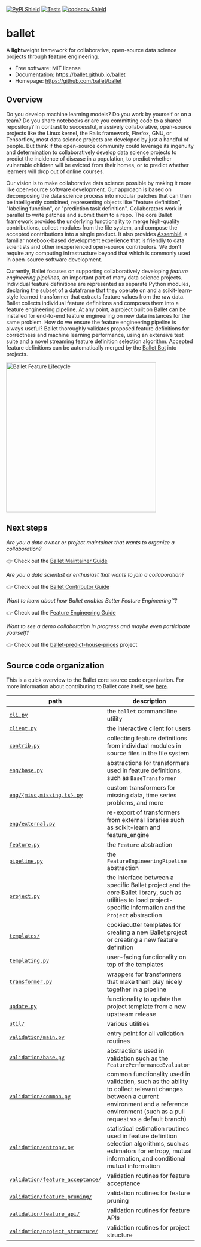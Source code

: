 [![PyPI Shield](https://img.shields.io/pypi/v/ballet.svg)](https://pypi.org/project/ballet)
[![Tests](https://github.com/ballet/ballet/workflows/Tests/badge.svg)](https://github.com/ballet/ballet/actions?query=workflow%3A%22Tests%22)
[![codecov Shield](https://codecov.io/gh/ballet/ballet/branch/master/graph/badge.svg)](https://codecov.io/gh/ballet/ballet)


# ballet

A **light**weight framework for collaborative, open-source data science
projects through **feat**ure engineering.

- Free software: MIT license
- Documentation: https://ballet.github.io/ballet
- Homepage: https://github.com/ballet/ballet

## Overview

Do you develop machine learning models? Do you work by yourself or on a team?
Do you share notebooks or are you committing code to a shared repository? In
contrast to successful, massively collaborative, open-source projects like
the Linux kernel, the Rails framework, Firefox, GNU, or Tensorflow, most
data science projects are developed by just a handful of people. But think if
the open-source community could leverage its ingenuity and determination to
collaboratively develop data science projects to predict the incidence of
disease in a population, to predict whether vulnerable children will be evicted
from their homes, or to predict whether learners will drop out of online
courses.

Our vision is to make collaborative data science possible by making it more
like open-source software development. Our approach is based on decomposing the
data science process into modular patches
that can then be intelligently combined, representing objects like "feature definition",
"labeling function", or "prediction task definition". Collaborators work in
parallel to write patches and submit them to a repo. The core Ballet framework
provides the underlying functionality to merge high-quality contributions,
collect modules from the file system, and compose the accepted contributions
into a single product. It also provides [Assemblé](https://github.com/ballet/ballet-assemble), a familiar notebook-based development
experience that is friendly to data scientists and other inexperienced
open-source contributors. We don't require any computing infrastructure beyond
that which is commonly used in open-source software development.

Currently, Ballet focuses on supporting collaboratively developing
*feature engineering pipelines*, an important part of many data science
projects. Individual feature definitions are represented as separate Python modules,
declaring the subset of a dataframe that they operate on and a
scikit-learn-style learned transformer that extracts feature values from the
raw data. Ballet collects individual feature definitions and composes them into a
feature engineering pipeline. At any point, a project built on Ballet can be
installed for end-to-end feature engineering on new data instances for the
same problem. How do we ensure the feature engineering pipeline is always
useful? Ballet thoroughly validates proposed feature definitions for correctness and
machine learning performance, using an extensive test suite and a novel
streaming feature definition selection algorithm. Accepted feature definitions can be
automatically merged by the [Ballet Bot](https://github.com/ballet/ballet-bot) into projects.

<img src="./docs/_static/feature_lifecycle.png" alt="Ballet Feature Lifecycle" width="400" />

## Next steps

*Are you a data owner or project maintainer that wants to organize a
collaboration?*

👉 Check out the [Ballet Maintainer Guide](https://ballet.github.io/ballet/maintainer_guide.html)

*Are you a data scientist or enthusiast that wants to join a collaboration?*

👉 Check out the [Ballet Contributor Guide](https://ballet.github.io/ballet/contributor_guide.html)

*Want to learn about how Ballet enables Better Feature Engineering™️?*

👉 Check out the [Feature Engineering Guide](https://ballet.github.io/ballet/feature_engineering_guide.html)

*Want to see a demo collaboration in progress and maybe even participate yourself?*

👉 Check out the [ballet-predict-house-prices](https://github.com/HDI-Project/ballet-predict-house-prices) project

## Source code organization

This is a quick overview to the Ballet core source code organization. For more information about contributing to Ballet core itself, see [here](https://ballet.github.io/ballet/contributing.html).

| path | description |
| ---- | ----------- |
| [`cli.py`](ballet/cli.py) | the `ballet` command line utility |
| [`client.py`](ballet/client.py) | the interactive client for users |
| [`contrib.py`](ballet/contrib.py) | collecting feature definitions from individual modules in source files in the file system |
| [`eng/base.py`](ballet/eng/base.py) | abstractions for transformers used in feature definitions, such as `BaseTransformer` |
| [`eng/{misc,missing,ts}.py`](ballet/eng/) | custom transformers for missing data, time series problems, and more |
| [`eng/external.py`](ballet/eng/external.py) | re-export of transformers from external libraries such as scikit-learn and feature_engine |
| [`feature.py`](ballet/feature.py) | the `Feature` abstraction |
| [`pipeline.py`](ballet/pipeline.py) | the `FeatureEngineeringPipeline` abstraction |
| [`project.py`](ballet/project.py) | the interface between a specific Ballet project and the core Ballet library, such as utilities to load project-specific information and the `Project` abstraction |
| [`templates/`](ballet/templates/) | cookiecutter templates for creating a new Ballet project or creating a new feature definition |
| [`templating.py`](ballet/templating.py) | user-facing functionality on top of the templates |
| [`transformer.py`](ballet/transformer.py) | wrappers for transformers that make them play nicely together in a pipeline |
| [`update.py`](ballet/update.py) | functionality to update the project template from a new upstream release |
| [`util/`](ballet/util/) | various utilities |
| [`validation/main.py`](ballet/validation/main.py) | entry point for all validation routines |
| [`validation/base.py`](ballet/validation/base.py) | abstractions used in validation such as the `FeaturePerformanceEvaluator` |
| [`validation/common.py`](ballet/validation/common.py) | common functionality used in validation, such as the ability to collect relevant changes between a current environment and a reference environment (such as a pull request vs a default branch) |
| [`validation/entropy.py`](ballet/validation/entropy.py) | statistical estimation routines used in feature definition selection algorithms, such as estimators for entropy, mutual information, and conditional mutual information |
| [`validation/feature_acceptance/`](ballet/validation/feature_acceptance/) | validation routines for feature acceptance
| [`validation/feature_pruning/`](ballet/validation/feature_pruning/) | validation routines for feature pruning |
| [`validation/feature_api/`](ballet/validation/feature_api/) | validation routines for feature APIs |
| [`validation/project_structure/`](ballet/validation/project_structure/) | validation routines for project structure |
